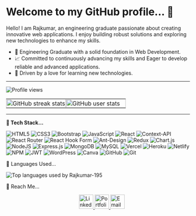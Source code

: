 # Welcome to my GitHub profile... 👋

<!-- Introduction section -->
Hello! I am Rajkumar, an engineering graduate passionate about creating innovative web applications. I enjoy building robust solutions and exploring new technologies to enhance my skills.

- 🌱 Engineering Graduate with a solid foundation in Web Development.
- 📈 Committed to continuously advancing my skills and Eager to develop reliable and advanced applications.
- 💞 Driven by a love for learning new technologies.

---

<!-- Displays the number of profile views -->
<p align="left">
  <img src="https://komarev.com/ghpvc/?username=rajkumar-35&label=Profile%20views&color=0e75b6&style=flat" alt="Profile views" />
</p>

<!-- Displays GitHub stats and streaks -->
<p align="left">
  <table style="width: 100%; border-collapse: collapse; border-spacing: 0;">
    <tr>
      <!-- GitHub streak stats -->
      <td style="width: 50%; padding: 0; border: none;">
        <img align="center" src="https://github-readme-streak-stats.herokuapp.com/?user=rajkumar-195&" alt="GitHub streak stats" style="width: 100%; height: auto;" />
      </td>
      <!-- GitHub user stats -->
      <td style="width: 50%; padding: 0; border: none;">
        <img src="https://github-readme-stats.vercel.app/api?username=rajkumar-195&show_icons=true&locale=en" alt="GitHub user stats" style="width: 100%; height: auto;" />
      </td>
    </tr>
  </table>
</p>

---

<!-- Tech Stack section -->
**🔗 Tech Stack...**

<!-- Tech stack badges -->
![HTML5](https://img.shields.io/badge/html5-%23E34F26.svg?style=for-the-badge&logo=html5&logoColor=white)
![CSS3](https://img.shields.io/badge/css3-%231572B6.svg?style=for-the-badge&logo=css3&logoColor=white)
![Bootstrap](https://img.shields.io/badge/bootstrap-%238511FA.svg?style=for-the-badge&logo=bootstrap&logoColor=white)
![JavaScript](https://img.shields.io/badge/javascript-%23323330.svg?style=for-the-badge&logo=javascript&logoColor=%23F7DF1E)
![React](https://img.shields.io/badge/react-%2320232a.svg?style=for-the-badge&logo=react&logoColor=%2361DAFB)
![Context-API](https://img.shields.io/badge/Context--Api-000000?style=for-the-badge&logo=react)
![React Router](https://img.shields.io/badge/React_Router-CA4245?style=for-the-badge&logo=react-router&logoColor=white)
![React Hook Form](https://img.shields.io/badge/React%20Hook%20Form-%23EC5990.svg?style=for-the-badge&logo=reacthookform&logoColor=white)
![Ant-Design](https://img.shields.io/badge/-AntDesign-%230170FE?style=for-the-badge&logo=ant-design&logoColor=white)
![Redux](https://img.shields.io/badge/redux-%23593d88.svg?style=for-the-badge&logo=redux&logoColor=white)
![Chart.js](https://img.shields.io/badge/chart.js-F5788D.svg?style=for-the-badge&logo=chart.js&logoColor=white)
![NodeJS](https://img.shields.io/badge/node.js-6DA55F?style=for-the-badge&logo=node.js&logoColor=white)
![Express.js](https://img.shields.io/badge/express.js-%23404d59.svg?style=for-the-badge&logo=express&logoColor=%2361DAFB)
![MongoDB](https://img.shields.io/badge/MongoDB-%234ea94b.svg?style=for-the-badge&logo=mongodb&logoColor=white)
![MySQL](https://img.shields.io/badge/mysql-4479A1.svg?style=for-the-badge&logo=mysql&logoColor=white)
![Vercel](https://img.shields.io/badge/vercel-%23000000.svg?style=for-the-badge&logo=vercel&logoColor=white)
![Heroku](https://img.shields.io/badge/heroku-%23430098.svg?style=for-the-badge&logo=heroku&logoColor=white)
![Netlify](https://img.shields.io/badge/netlify-%23000000.svg?style=for-the-badge&logo=netlify&logoColor=#00C7B7)
![NPM](https://img.shields.io/badge/NPM-%23CB3837.svg?style=for-the-badge&logo=npm&logoColor=white)
![JWT](https://img.shields.io/badge/JWT-black?style=for-the-badge&logo=JSON%20web%20tokens)
![WordPress](https://img.shields.io/badge/WordPress-%23117AC9.svg?style=for-the-badge&logo=WordPress&logoColor=white)
![Canva](https://img.shields.io/badge/Canva-%2300C4CC.svg?style=for-the-badge&logo=Canva&logoColor=white)
![GitHub](https://img.shields.io/badge/github-%23121011.svg?style=for-the-badge&logo=github&logoColor=white)
![Git](https://img.shields.io/badge/git-%23F05033.svg?style=for-the-badge&logo=git&logoColor=white)

<!-- Displays top programming languages used by the user -->
🔗 Languages Used...

<!-- Displays GitHub Readme Stats: Top Languages used by the user -->
<div align="left">
  <img align="" src="https://github-readme-stats.vercel.app/api/top-langs?username=Rajkumar-195&show_icons=true&locale=en&layout=compact" alt="Top languages used by Rajkumar-195"/>
</div>

<!-- Reach out section with LinkedIn, Portfolio, and Email badges -->
🔗 Reach Me...
<!-- Section for LinkedIn, Portfolio, and Email badges -->
<div style="padding-left: 200px;">
  <!-- LinkedIn badge -->
  <a href="https://www.linkedin.com/in/your-profile" target="_blank">
    <img src="https://img.shields.io/static/v1?message=LinkedIn&logo=linkedin&label=&color=0077B5&logoColor=white&labelColor=&style=for-the-badge" height="39" alt="LinkedIn logo" />
  </a>
  <!-- Portfolio badge -->
  <a href="https://your-portfolio-link.com" target="_blank">
    <img src="https://img.shields.io/static/v1?message=Portfolio&logo=web&label=&color=90EE90&logoColor=white&labelColor=&style=for-the-badge" height="39" alt="Portfolio logo" />
  </a>
  <!-- Email badge -->
  <a href="mailto:rajkumaranbu195@gmail.com" target="_blank">
    <img src="https://img.shields.io/static/v1?message=Email&logo=mail&label=&color=red&logoColor=white&labelColor=&style=for-the-badge" height="39" alt="Email logo" />
  </a>
</div>
